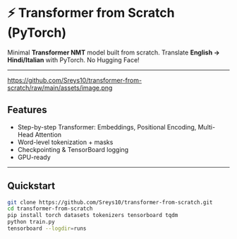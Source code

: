 # ⚡ Transformer from Scratch (PyTorch)

Minimal **Transformer NMT** model built from scratch. Translate **English → Hindi/Italian** with PyTorch. No Hugging Face!  

---
https://github.com/Sreys10/transformer-from-scratch/raw/main/assets/image.png

## Features
- Step-by-step Transformer: Embeddings, Positional Encoding, Multi-Head Attention  
- Word-level tokenization + masks  
- Checkpointing & TensorBoard logging  
- GPU-ready  

---

## Quickstart
```bash
git clone https://github.com/Sreys10/transformer-from-scratch.git
cd transformer-from-scratch
pip install torch datasets tokenizers tensorboard tqdm
python train.py
tensorboard --logdir=runs
